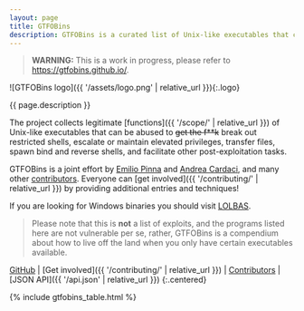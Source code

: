 ```yaml
---
layout: page
title: GTFOBins
description: GTFOBins is a curated list of Unix-like executables that can be used to bypass local security restrictions in misconfigured systems.
---
```


> **WARNING:** This is a work in progress, please refer to <https://gtfobins.github.io/>.

![GTFOBins logo]({{ '/assets/logo.png' | relative_url }}){:.logo}

{{ page.description }}

The project collects legitimate [functions]({{ '/scope/' | relative_url }}) of Unix-like executables that can be abused to ~~get the f**k~~ break out restricted shells, escalate or maintain elevated privileges, transfer files, spawn bind and reverse shells, and facilitate other post-exploitation tasks.

GTFOBins is a joint effort by [Emilio Pinna][norbemi] and [Andrea Cardaci][cyrus_and], and many other [contributors][]. Everyone can [get involved]({{ '/contributing/' | relative_url }}) by providing additional entries and techniques!

If you are looking for Windows binaries you should visit [LOLBAS][].

> Please note that this is **not** a list of exploits, and the programs listed here are not vulnerable per se, rather, GTFOBins is a compendium about how to live off the land when you only have certain executables available.

[GitHub][]
|
[Get involved]({{ '/contributing/' | relative_url }})
|
[Contributors][contributors]
|
[JSON API]({{ '/api.json' | relative_url }})
{:.centered}

[contributors]: https://github.com/GTFOBins/GTFOBins.github.io/graphs/contributors
[norbemi]: https://twitter.com/norbemi
[cyrus_and]: https://twitter.com/cyrus_and
[LOLBAS]: https://lolbas-project.github.io/
[GitHub]: https://github.com/GTFOBins/GTFOBins.github.io

{% include gtfobins_table.html %}

